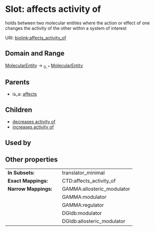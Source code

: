 
# Slot: affects activity of


holds between two molecular entities where the action or effect of one changes the activity of the other within a system of interest

URI: [biolink:affects_activity_of](https://w3id.org/biolink/vocab/affects_activity_of)


## Domain and Range

[MolecularEntity](MolecularEntity.md) &#8594;  <sub>0..\*</sub> [MolecularEntity](MolecularEntity.md)

## Parents

 *  is_a: [affects](affects.md)

## Children

 *  [decreases activity of](decreases_activity_of.md)
 *  [increases activity of](increases_activity_of.md)

## Used by


## Other properties

|  |  |  |
| --- | --- | --- |
| **In Subsets:** | | translator_minimal |
| **Exact Mappings:** | | CTD:affects_activity_of |
| **Narrow Mappings:** | | GAMMA:allosteric_modulator |
|  | | GAMMA:modulator |
|  | | GAMMA:regulator |
|  | | DGIdb:modulator |
|  | | DGIdb:allosteric_modulator |

